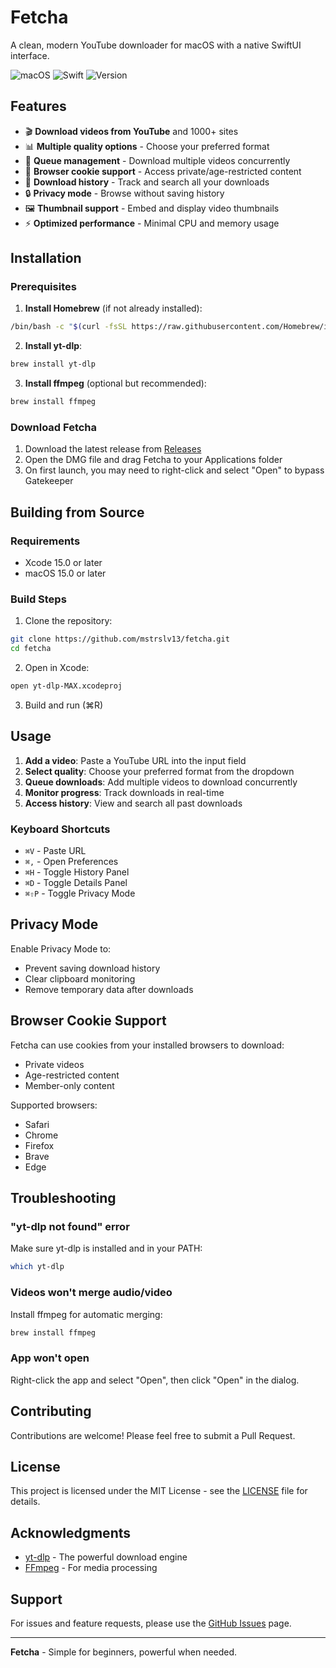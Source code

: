 # Fetcha

A clean, modern YouTube downloader for macOS with a native SwiftUI interface.

![macOS](https://img.shields.io/badge/macOS-15.0%2B-blue)
![Swift](https://img.shields.io/badge/Swift-5.0-orange)
![Version](https://img.shields.io/badge/version-1.0-green)

## Features

- 🎬 **Download videos from YouTube** and 1000+ sites
- 📊 **Multiple quality options** - Choose your preferred format
- 🎯 **Queue management** - Download multiple videos concurrently
- 🍪 **Browser cookie support** - Access private/age-restricted content
- 📜 **Download history** - Track and search all your downloads
- 🔒 **Privacy mode** - Browse without saving history
- 🖼️ **Thumbnail support** - Embed and display video thumbnails
- ⚡ **Optimized performance** - Minimal CPU and memory usage

## Installation

### Prerequisites

1. **Install Homebrew** (if not already installed):
```bash
/bin/bash -c "$(curl -fsSL https://raw.githubusercontent.com/Homebrew/install/HEAD/install.sh)"
```

2. **Install yt-dlp**:
```bash
brew install yt-dlp
```

3. **Install ffmpeg** (optional but recommended):
```bash
brew install ffmpeg
```

### Download Fetcha

1. Download the latest release from [Releases](https://github.com/mstrslv13/fetcha/releases)
2. Open the DMG file and drag Fetcha to your Applications folder
3. On first launch, you may need to right-click and select "Open" to bypass Gatekeeper

## Building from Source

### Requirements
- Xcode 15.0 or later
- macOS 15.0 or later

### Build Steps

1. Clone the repository:
```bash
git clone https://github.com/mstrslv13/fetcha.git
cd fetcha
```

2. Open in Xcode:
```bash
open yt-dlp-MAX.xcodeproj
```

3. Build and run (⌘R)

## Usage

1. **Add a video**: Paste a YouTube URL into the input field
2. **Select quality**: Choose your preferred format from the dropdown
3. **Queue downloads**: Add multiple videos to download concurrently
4. **Monitor progress**: Track downloads in real-time
5. **Access history**: View and search all past downloads

### Keyboard Shortcuts

- `⌘V` - Paste URL
- `⌘,` - Open Preferences
- `⌘H` - Toggle History Panel
- `⌘D` - Toggle Details Panel
- `⌘⇧P` - Toggle Privacy Mode

## Privacy Mode

Enable Privacy Mode to:
- Prevent saving download history
- Clear clipboard monitoring
- Remove temporary data after downloads

## Browser Cookie Support

Fetcha can use cookies from your installed browsers to download:
- Private videos
- Age-restricted content
- Member-only content

Supported browsers:
- Safari
- Chrome
- Firefox
- Brave
- Edge

## Troubleshooting

### "yt-dlp not found" error
Make sure yt-dlp is installed and in your PATH:
```bash
which yt-dlp
```

### Videos won't merge audio/video
Install ffmpeg for automatic merging:
```bash
brew install ffmpeg
```

### App won't open
Right-click the app and select "Open", then click "Open" in the dialog.

## Contributing

Contributions are welcome! Please feel free to submit a Pull Request.

## License

This project is licensed under the MIT License - see the [LICENSE](LICENSE) file for details.

## Acknowledgments

- [yt-dlp](https://github.com/yt-dlp/yt-dlp) - The powerful download engine
- [FFmpeg](https://ffmpeg.org/) - For media processing

## Support

For issues and feature requests, please use the [GitHub Issues](https://github.com/mstrslv13/fetcha/issues) page.

---

**Fetcha** - Simple for beginners, powerful when needed.